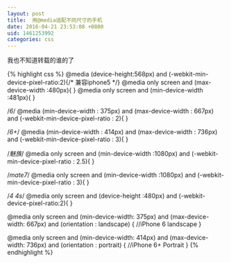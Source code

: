 ```yaml
---
layout: post
title:  用@media适配不同尺寸的手机
date: 2016-04-21 23:53:08 +0800
uid: 1461253992
categories: css
---
```

我也不知道转载的谁的了

{% highlight css %}
@media (device-height:568px) and (-webkit-min-device-pixel-ratio:2){/* 兼容iphone5 */}
@media only screen and (max-device-width :480px){ }
@media only screen and (min-device-width :481px){ }
  
/*6*/
@media (min-device-width : 375px) and (max-device-width : 667px) and (-webkit-min-device-pixel-ratio : 2){ }
  
/*6+*/
@media (min-device-width : 414px) and (max-device-width : 736px) and (-webkit-min-device-pixel-ratio : 3){ }
   
/*魅族*/
@media only screen and (min-device-width :1080px) and (-webkit-min-device-pixel-ratio : 2.5){ }
  
/*mate7*/
@media only screen and (min-device-width :1080px) and (-webkit-min-device-pixel-ratio : 3){ }
  
/*4 4s*/
@media only screen and (device-height :480px) and (-webkit-device-pixel-ratio:2){ }
   
@media only screen and (min-device-width: 375px) and (max-device-width: 667px) and (orientation : landscape) { 
    //iPhone 6 landscape
}
  
@media only screen and (min-device-width: 414px) and (max-device-width: 736px) and (orientation : portrait) { 
    //iPhone 6+ Portrait
}
{% endhighlight %}